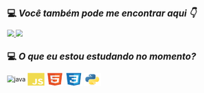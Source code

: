 
## 💻 *Você também pode me encontrar aqui 👇*
<a target="_blank" href="https://www.instagram.com/mayaracdfreitas"><img src="https://img.shields.io/badge/Instagram-E4405F?style=for-the-badge&logo=instagram&logoColor=white">
  </a>
<a target="_blank" href="https://www.linkedin.com/in/mayara-cauny-1224a3286/">
    <img src="https://img.shields.io/badge/LinkedIn-307cc5?style=for-the-badge&logo=linkedin&logoColor=white&color=004182"/>
  </a>

## 💻 *O que eu estou estudando no momento?*
<img align="center" alt="java" height="30" width="40" src="https://cdn-icons-png.flaticon.com/512/226/226777.png"> <img align="center" alt="javascript" height="30" width="40" src="https://raw.githubusercontent.com/devicons/devicon/master/icons/javascript/javascript-plain.svg">
<img align="center" alt="html" height="30" width="40" src="https://raw.githubusercontent.com/devicons/devicon/master/icons/html5/html5-original.svg">
<img align="center" alt="css" height="30" width="40" src="https://raw.githubusercontent.com/devicons/devicon/master/icons/css3/css3-original.svg">
<img align="center" alt="css" height="30" width="40" src="https://raw.githubusercontent.com/devicons/devicon/master/icons/python/python-original.svg">

